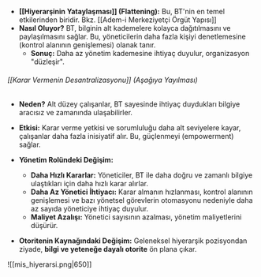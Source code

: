 - **[[Hiyerarşinin Yataylaşması]] (Flattening):** Bu, BT'nin en temel etkilerinden biridir. Bkz. [[Adem-i Merkeziyetçi Örgüt Yapısı]]    
- **Nasıl Oluyor?** BT, bilginin alt kademelere kolayca dağıtılmasını ve paylaşılmasını sağlar. Bu, yöneticilerin daha fazla kişiyi denetlemesine (kontrol alanının genişlemesi) olanak tanır.
	- **Sonuç:** Daha az yönetim kademesine ihtiyaç duyulur, organizasyon "düzleşir".
        
###### [[Karar Vermenin Desantralizasyonu]] (Aşağıya Yayılması)
- **Neden?** Alt düzey çalışanlar, BT sayesinde ihtiyaç duydukları bilgiye aracısız ve zamanında ulaşabilirler.
- **Etkisi:** Karar verme yetkisi ve sorumluluğu daha alt seviyelere kayar, çalışanlar daha fazla inisiyatif alır. Bu, güçlenmeyi (empowerment) sağlar.
     
- **Yönetim Rolündeki Değişim:**
    - **Daha Hızlı Kararlar:** Yöneticiler, BT ile daha doğru ve zamanlı bilgiye ulaştıkları için daha hızlı karar alırlar.
    - **Daha Az Yönetici İhtiyacı:** Karar almanın hızlanması, kontrol alanının genişlemesi ve bazı yönetsel görevlerin otomasyonu nedeniyle daha az sayıda yöneticiye ihtiyaç duyulur.
    - **Maliyet Azalışı:** Yönetici sayısının azalması, yönetim maliyetlerini düşürür.
        
- **Otoritenin Kaynağındaki Değişim:** Geleneksel hiyerarşik pozisyondan ziyade, **bilgi ve yeteneğe dayalı otorite** ön plana çıkar.

![[mis_hiyerarsi.png|650]]
